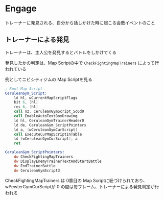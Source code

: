 # Engage

トレーナーに発見される、自分から話しかけた時に起こる会敵イベントのこと

## トレーナーによる発見

トレーナーは、主人公を発見するとバトルをしかけてくる

発見したかの判定は、Map Scriptの中で `CheckFightingMapTrainers` によって行われている

例としてニビシティジムの Map Scriptを見る

```asm
; Root Map Script
CeruleanGym_Script:
	ld hl, wCurrentMapScriptFlags
	bit 6, [hl]
	res 6, [hl]
	call nz, CeruleanGymScript_5c6d0
	call EnableAutoTextBoxDrawing
	ld hl, CeruleanGymTrainerHeader0
	ld de, CeruleanGym_ScriptPointers
	ld a, [wCeruleanGymCurScript]
	call ExecuteCurMapScriptInTable
	ld [wCeruleanGymCurScript], a
	ret

CeruleanGym_ScriptPointers:
	dw CheckFightingMapTrainers
	dw DisplayEnemyTrainerTextAndStartBattle
	dw EndTrainerBattle
	dw CeruleanGymScript3
```

CheckFightingMapTrainers は 0番目の Map Scriptに紐づけられており、wPewterGymCurScriptが 0 の間は毎フレーム、トレーナーによる発見判定が行われる
